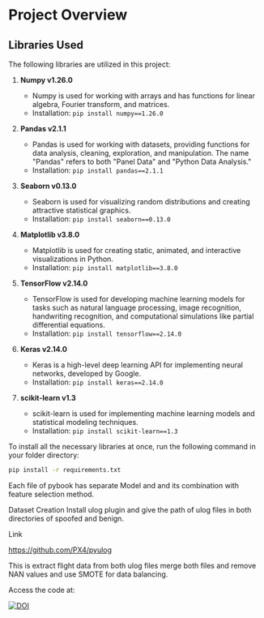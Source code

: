 # Project Overview

## Libraries Used

The following libraries are utilized in this project:

1. **Numpy v1.26.0**  
   - Numpy is used for working with arrays and has functions for linear algebra, Fourier transform, and matrices.  
   - Installation: `pip install numpy==1.26.0`

2. **Pandas v2.1.1**  
   - Pandas is used for working with datasets, providing functions for data analysis, cleaning, exploration, and manipulation. The name "Pandas" refers to both "Panel Data" and "Python Data Analysis."  
   - Installation: `pip install pandas==2.1.1`

3. **Seaborn v0.13.0**  
   - Seaborn is used for visualizing random distributions and creating attractive statistical graphics.  
   - Installation: `pip install seaborn==0.13.0`

4. **Matplotlib v3.8.0**  
   - Matplotlib is used for creating static, animated, and interactive visualizations in Python.  
   - Installation: `pip install matplotlib==3.8.0`

5. **TensorFlow v2.14.0**  
   - TensorFlow is used for developing machine learning models for tasks such as natural language processing, image recognition, handwriting recognition, and computational simulations like partial differential equations.  
   - Installation: `pip install tensorflow==2.14.0`

6. **Keras v2.14.0**  
   - Keras is a high-level deep learning API for implementing neural networks, developed by Google.  
   - Installation: `pip install keras==2.14.0`

7. **scikit-learn v1.3**  
   - scikit-learn is used for implementing machine learning models and statistical modeling techniques.  
   - Installation: `pip install scikit-learn==1.3`

To install all the necessary libraries at once, run the following command in your folder directory:

```bash
pip install -r requirements.txt

```
Each file of pybook has separate Model and and its combination with feature selection method.


Dataset Creation
Install ulog plugin and give the path of ulog files in both directories of spoofed and benign. 

Link

https://github.com/PX4/pyulog

This is extract flight data from both ulog files merge both files and remove NAN values and use SMOTE for data balancing.


Access the code at:  

[![DOI](https://zenodo.org/badge/790691904.svg)](https://doi.org/10.5281/zenodo.13963837)


